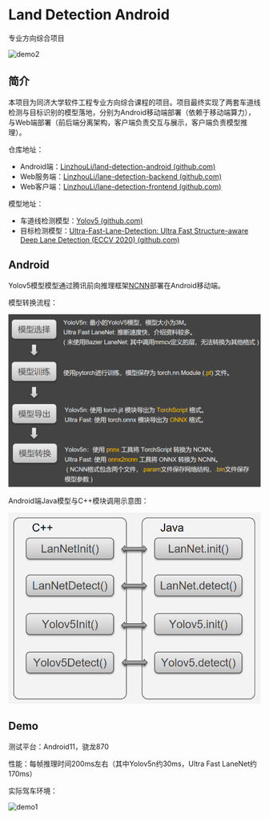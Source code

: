 # Land Detection Android

专业方向综合项目

![demo2](img/demo2.gif)

## 简介

本项目为同济大学软件工程专业方向综合课程的项目。项目最终实现了两套车道线检测与目标识别的模型落地，分别为Android移动端部署（依赖于移动端算力），与Web端部署（前后端分离架构，客户端负责交互与展示，客户端负责模型推理）。

仓库地址：

- Android端：[LinzhouLi/land-detection-android (github.com)](https://github.com/LinzhouLi/land-detection-android)
- Web服务端：[LinzhouLi/lane-detection-backend (github.com)](https://github.com/LinzhouLi/lane-detection-backend)
- Web客户端：[LinzhouLi/lane-detection-frontend (github.com)](https://github.com/LinzhouLi/lane-detection-frontend)

模型地址：

- 车道线检测模型：[Yolov5 (github.com)](https://github.com/ultralytics/yolov5)
- 目标检测模型：[Ultra-Fast-Lane-Detection: Ultra Fast Structure-aware Deep Lane Detection (ECCV 2020) (github.com)](https://github.com/cfzd/Ultra-Fast-Lane-Detection)

## Android

Yolov5模型模型通过腾讯前向推理框架[NCNN](https://github.com/Tencent/ncnn)部署在Android移动端。

模型转换流程：

![modelpipline](img/modelpipline.png)

Android端Java模型与C++模块调用示意图：

![class](img/class.png)

## Demo

测试平台：Android11，骁龙870

性能：每帧推理时间200ms左右（其中Yolov5n约30ms，Ultra Fast LaneNet约170ms）

实际驾车环境：

![demo1](img/demo1.gif)

